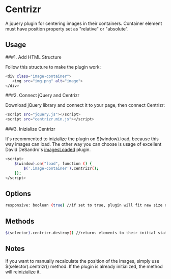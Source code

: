 Centrizr
============

A jquery plugin for centering images in their containers.
Container element must have position property set as "relative" or "absolute".

Usage
-------------------

###1. Add HTML Structure

Follow this structure to make the plugin work:

```bash
<div class="image-container">
   <img src="img.png" alt="image">
</div>
```

###2. Connect jQuery and Centrizr

Download jQuery library and connect it to your page, then connect Centrizr:

```bash
<script src="jquery.js"></script>
<script src="centrizr.min.js"></script>
```

###3. Inizialize Centrizr

It's recommented to inizialize the plugin on $(window).load, because this way images can load.
The other way you can choose is usage of excellent David DeSandro's <a href="http://desandro.github.io/imagesloaded/">imagesLoaded</a> plugin.

```bash
<script>
    $(window).on("load", function () {
        $('.image-container').centrizr();
    });
</script>
```

Options
-------------------

```bash
responsive: boolean (true) //if set to true, plugin will fit new size on $(window).resize();
```

Methods
-------------------
```bash
$(selector).centrizr.destroy() //returns elements to their initial state
```

Notes
-------------------
If you want to manually recalculate the position of the images, simply use $(selector).centrizr() method. If the plugin is already initialized, the method will reinizialize it.
